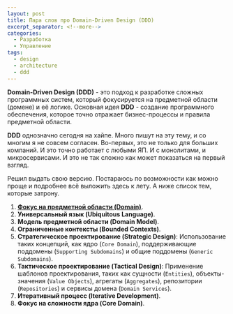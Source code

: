 ```yaml
---
layout: post
title: Пара слов про Domain-Driven Design (DDD)
excerpt_separator: <!--more-->
categories:
  - Разработка
  - Управление
tags:
  - design
  - architecture
  - ddd
---
```


__Domain-Driven Design (DDD)__ - это подход к разработке сложных программных систем, который фокусируется на предметной области (домене) и её логике. Основная идея __DDD__ - создание программного обеспечения, которое точно отражает бизнес-процессы и правила предметной области.

<!--more-->

__DDD__ однозначно сегодня на хайпе. Много пишут на эту тему, и со многим я не совсем согласен. Во-первых, это не только для больших компаний. И это точно работает с любыми ЯП. И с монолитами, и микросервисами. И это не так сложно как может показаться на первый взгляд. 

Решил выдать свою версию. Постараюсь по возможности как можно проще и подробнее всё выложить здесь к лету. А ниже список тем, которые затрону.

1. [__Фокус на предметной области (Domain)__](https://blog.gorschal.com/domain.html).
2. __Универсальный язык (Ubiquitous Language)__.
3. __Модель предметной области (Domain Model)__.
4. __Ограниченные контексты (Bounded Contexts)__.
5. __Стратегическое проектирование (Strategic Design)__: Использование таких концепций, как ядро (`Core Domain`), поддерживающие поддомены (`Supporting Subdomains`) и общие поддомены (`Generic Subdomains`).
6. __Тактическое проектирование (Tactical Design)__: Применение шаблонов проектирования, таких как сущности (`Entities`), объекты-значения (`Value Objects`), агрегаты (`Aggregates`), репозитории (`Repositories`) и сервисы домена (`Domain Services`).
7. __Итеративный процесс (Iterative Development)__.
8. __Фокус на сложности ядра (Core Domain)__.
